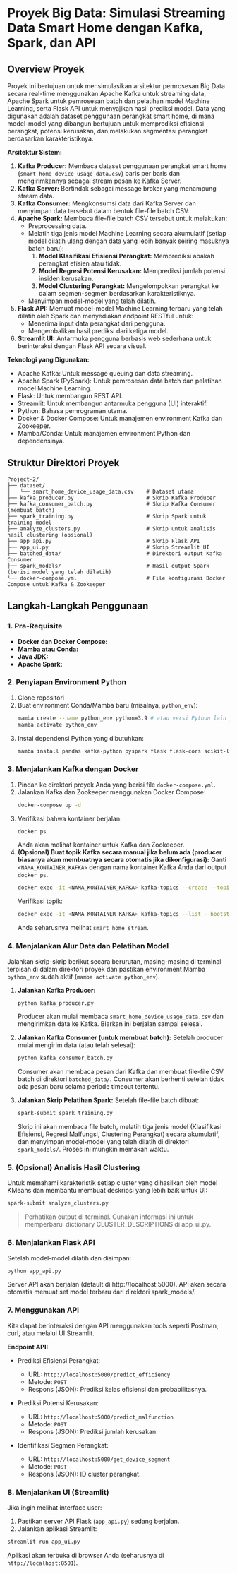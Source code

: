 # Proyek Big Data: Simulasi Streaming Data Smart Home dengan Kafka, Spark, dan API

## Overview Proyek

Proyek ini bertujuan untuk mensimulasikan arsitektur pemrosesan Big Data secara real-time menggunakan Apache Kafka untuk streaming data, Apache Spark untuk pemrosesan batch dan pelatihan model Machine Learning, serta Flask API untuk menyajikan hasil prediksi model. Data yang digunakan adalah dataset penggunaan perangkat smart home, di mana model-model yang dibangun bertujuan untuk memprediksi efisiensi perangkat, potensi kerusakan, dan melakukan segmentasi perangkat berdasarkan karakteristiknya.

**Arsitektur Sistem:**

1.  **Kafka Producer:** Membaca dataset penggunaan perangkat smart home (`smart_home_device_usage_data.csv`) baris per baris dan mengirimkannya sebagai stream pesan ke Kafka Server.
2.  **Kafka Server:** Bertindak sebagai message broker yang menampung stream data.
3.  **Kafka Consumer:** Mengkonsumsi data dari Kafka Server dan menyimpan data tersebut dalam bentuk file-file batch CSV.
4.  **Apache Spark:** Membaca file-file batch CSV tersebut untuk melakukan:
    *   Preprocessing data.
    *   Melatih tiga jenis model Machine Learning secara akumulatif (setiap model dilatih ulang dengan data yang lebih banyak seiring masuknya batch baru):
        1.  **Model Klasifikasi Efisiensi Perangkat:** Memprediksi apakah perangkat efisien atau tidak.
        2.  **Model Regresi Potensi Kerusakan:** Memprediksi jumlah potensi insiden kerusakan.
        3.  **Model Clustering Perangkat:** Mengelompokkan perangkat ke dalam segmen-segmen berdasarkan karakteristiknya.
    *   Menyimpan model-model yang telah dilatih.
5.  **Flask API:** Memuat model-model Machine Learning terbaru yang telah dilatih oleh Spark dan menyediakan endpoint RESTful untuk:
    *   Menerima input data perangkat dari pengguna.
    *   Mengembalikan hasil prediksi dari ketiga model.
6.  **Streamlit UI:** Antarmuka pengguna berbasis web sederhana untuk berinteraksi dengan Flask API secara visual.

**Teknologi yang Digunakan:**
*   Apache Kafka: Untuk message queuing dan data streaming.
*   Apache Spark (PySpark): Untuk pemrosesan data batch dan pelatihan model Machine Learning.
*   Flask: Untuk membangun REST API.
*   Streamlit: Untuk membangun antarmuka pengguna (UI) interaktif.
*   Python: Bahasa pemrograman utama.
*   Docker & Docker Compose: Untuk manajemen environment Kafka dan Zookeeper.
*   Mamba/Conda: Untuk manajemen environment Python dan dependensinya.

## Struktur Direktori Proyek
```
Project-2/
├── dataset/
│   └── smart_home_device_usage_data.csv    # Dataset utama
├── kafka_producer.py                       # Skrip Kafka Producer
├── kafka_consumer_batch.py                 # Skrip Kafka Consumer (membuat batch)
├── spark_training.py                       # Skrip Spark untuk training model
├── analyze_clusters.py                     # Skrip untuk analisis hasil clustering (opsional)
├── app_api.py                              # Skrip Flask API
├── app_ui.py                               # Skrip Streamlit UI
├── batched_data/                           # Direktori output Kafka Consumer
├── spark_models/                           # Hasil output Spark (berisi model yang telah dilatih)
└── docker-compose.yml                      # File konfigurasi Docker Compose untuk Kafka & Zookeeper
```

## Langkah-Langkah Penggunaan

### 1. Pra-Requisite

*   **Docker dan Docker Compose:**
*   **Mamba atau Conda:**
*   **Java JDK:**
*   **Apache Spark:**

### 2. Penyiapan Environment Python

1.  Clone repositori
2.  Buat environment Conda/Mamba baru (misalnya, `python_env`):
    ```bash
    mamba create --name python_env python=3.9 # atau versi Python lain yang kompatibel
    mamba activate python_env
    ```
3.  Instal dependensi Python yang dibutuhkan:
    ```bash
    mamba install pandas kafka-python pyspark flask flask-cors scikit-learn joblib requests streamlit -c conda-forge
    ```

### 3. Menjalankan Kafka dengan Docker

1.  Pindah ke direktori proyek Anda yang berisi file `docker-compose.yml`.
2.  Jalankan Kafka dan Zookeeper menggunakan Docker Compose:
    ```bash
    docker-compose up -d
    ```
3.  Verifikasi bahwa kontainer berjalan:
    ```bash
    docker ps
    ```
    Anda akan melihat kontainer untuk Kafka dan Zookeeper.
4.  **(Opsional) Buat topik Kafka secara manual jika belum ada (producer biasanya akan membuatnya secara otomatis jika dikonfigurasi):**
    Ganti `<NAMA_KONTAINER_KAFKA>` dengan nama kontainer Kafka Anda dari output `docker ps`.
    ```bash
    docker exec -it <NAMA_KONTAINER_KAFKA> kafka-topics --create --topic smart_home_stream --bootstrap-server localhost:9092 --replication-factor 1 --partitions 1
    ```
    Verifikasi topik:
    ```bash
    docker exec -it <NAMA_KONTAINER_KAFKA> kafka-topics --list --bootstrap-server localhost:9092
    ```
    Anda seharusnya melihat `smart_home_stream`.

### 4. Menjalankan Alur Data dan Pelatihan Model

Jalankan skrip-skrip berikut secara berurutan, masing-masing di terminal terpisah di dalam direktori proyek dan pastikan environment Mamba `python_env` sudah aktif (`mamba activate python_env`).

1.  **Jalankan Kafka Producer:**
    ```bash
    python kafka_producer.py
    ```
    Producer akan mulai membaca `smart_home_device_usage_data.csv` dan mengirimkan data ke Kafka. Biarkan ini berjalan sampai selesai.

2.  **Jalankan Kafka Consumer (untuk membuat batch):**
    Setelah producer mulai mengirim data (atau telah selesai):
    ```bash
    python kafka_consumer_batch.py
    ```
    Consumer akan membaca pesan dari Kafka dan membuat file-file CSV batch di direktori `batched_data/`. Consumer akan berhenti setelah tidak ada pesan baru selama periode timeout tertentu.

3.  **Jalankan Skrip Pelatihan Spark:**
    Setelah file-file batch dibuat:
    ```bash
    spark-submit spark_training.py
    ```
    Skrip ini akan membaca file batch, melatih tiga jenis model (Klasifikasi Efisiensi, Regresi Malfungsi, Clustering Perangkat) secara akumulatif, dan menyimpan model-model yang telah dilatih di direktori `spark_models/`. Proses ini mungkin memakan waktu.


### 5. (Opsional) Analisis Hasil Clustering

Untuk memahami karakteristik setiap cluster yang dihasilkan oleh model KMeans dan membantu membuat deskripsi yang lebih baik untuk UI:
```bash
spark-submit analyze_clusters.py
```

> Perhatikan output di terminal. Gunakan informasi ini untuk memperbarui dictionary CLUSTER_DESCRIPTIONS di app_ui.py.

### 6. Menjalankan Flask API

Setelah model-model dilatih dan disimpan:

```bash   
python app_api.py
```

Server API akan berjalan (default di http://localhost:5000). API akan secara otomatis memuat set model terbaru dari direktori spark_models/.

### 7. Menggunakan API
Kita dapat berinteraksi dengan API menggunakan tools seperti Postman, curl, atau melalui UI Streamlit.

**Endpoint API:**
- Prediksi Efisiensi Perangkat:
    *   URL: `http://localhost:5000/predict_efficiency`
    *   Metode: `POST`
    *   Respons (JSON): Prediksi kelas efisiensi dan probabilitasnya.

- Prediksi Potensi Kerusakan:
    *   URL: `http://localhost:5000/predict_malfunction`
    *   Metode: `POST`
    *   Respons (JSON): Prediksi jumlah kerusakan.

- Identifikasi Segmen Perangkat:
    *   URL: `http://localhost:5000/get_device_segment`
    *   Metode: `POST`
    *   Respons (JSON): ID cluster perangkat.

### 8. Menjalankan UI (Streamlit)

Jika ingin melihat interface user:
1. Pastikan server API Flask (`app_api.py`) sedang berjalan.
2. Jalankan aplikasi Streamlit:
```bash
streamlit run app_ui.py
```
Aplikasi akan terbuka di browser Anda (seharusnya di `http://localhost:8501`).